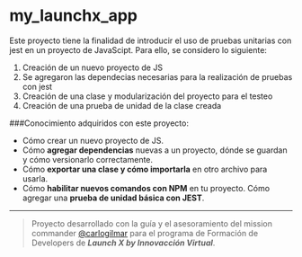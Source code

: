 # my_launchx_app

Este proyecto tiene la finalidad de introducir el uso de pruebas unitarias con
jest en un proyecto de JavaScipt. Para ello, se considero lo siguiente:

1. Creación de un nuevo proyecto de JS
2. Se agregaron las dependecias necesarias para la realización de pruebas con
   jest
3. Creación de una clase y modularización del proyecto para el testeo
4. Creación de una prueba de unidad de la clase creada

###Conocimiento adquiridos con este proyecto:

-   Cómo crear un nuevo proyecto de JS.
-   Cómo **agregar dependencias** nuevas a un proyecto, dónde se guardan y cómo
    versionarlo correctamente.
-   Cómo **exportar una clase y cómo importarla** en otro archivo para usarla.
-   Cómo **habilitar nuevos comandos con NPM** en tu proyecto. Cómo agregar una
    **prueba de unidad básica con JEST**.

---

> Proyecto desarrollado con la guía y el asesoramiento del mission commander
> [@carlogilmar](https://github.com/carlogilmar) para el programa de Formación
> de Developers de **_Launch X by Innovacción Virtual_**.
